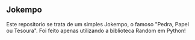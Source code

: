## Jokempo

Este repositorio se trata de um simples Jokempo, o famoso "Pedra, Papel ou Tesoura". Foi feito apenas utilizando a biblioteca Random em Python!

